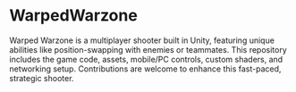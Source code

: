 # WarpedWarzone
 Warped Warzone is a multiplayer shooter built in Unity, featuring unique abilities like position-swapping with enemies or teammates. This repository includes the game code, assets, mobile/PC controls, custom shaders, and networking setup. Contributions are welcome to enhance this fast-paced, strategic shooter.
